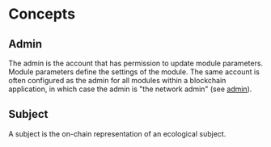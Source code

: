 # Concepts

## Admin

The admin is the account that has permission to update module parameters. Module parameters define the settings of the module. The same account is often configured as the admin for all modules within a blockchain application, in which case the admin is "the network admin" (see [admin](../admin/01_concepts.html#admin)).

## Subject

A subject is the on-chain representation of an ecological subject.
